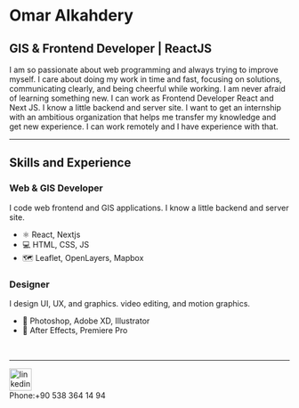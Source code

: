 
# Omar Alkahdery
## **GIS & Frontend Developer** | ReactJS

I am so passionate about web programming and always trying to improve myself. I care about doing my work in time and fast, focusing on solutions, communicating clearly, and being
cheerful while working. I am never afraid of learning something new. I can work as Frontend Developer React and Next JS. I know a little backend and server site. I want to get an
internship with an ambitious organization that helps me transfer my knowledge and get new experience. I can work remotely and I have experience with that.

<hr>

## Skills and Experience


### **Web & GIS Developer**

I code web frontend and GIS applications. I know a little backend and server site.

- ⚛ React, Nextjs
- 💻 HTML, CSS, JS
- 🗺️ Leaflet, OpenLayers, Mapbox

### **Designer**

I design UI, UX, and graphics. video editing, and motion graphics.

- 🎨 Photoshop, Adobe XD, Illustrator
- 🎦 After Effects, Premiere Pro
<br>
<hr>

[<img src='https://cdn.jsdelivr.net/npm/simple-icons@3.0.1/icons/linkedin.svg' alt='linkedin' height='40'>](https://www.linkedin.com/in/omar-al-kahdery-21235b1b7/)
<br>
Phone:+90 538 364 14 94
